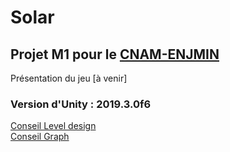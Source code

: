 # Solar
## Projet M1 pour le [CNAM-ENJMIN](http://www.cnam-enjmin.fr/)  
Présentation du jeu [à venir]
### Version d'Unity : 2019.3.0f6


[Conseil Level design](https://github.com/mathieubecher/Solar/tree/master/Assets/Scenes/LD#conseil-level-design)  
[Conseil Graph](https://github.com/mathieubecher/Solar/tree/master/Assets/Graph/#conseil-graph)
